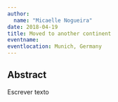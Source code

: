 ```yaml
---
author:
  name: "Micaelle Nogueira"
date: 2018-04-19
title: Moved to another continent
eventname:
eventlocation: Munich, Germany  
---
```


## Abstract

Escrever texto